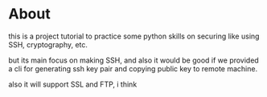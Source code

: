 # About
this is a project tutorial to practice some python skills on securing like using SSH, cryptography, etc.

but its main focus on making SSH, and also it would be good if we provided a cli for generating ssh key pair
and copying public key to remote machine.

also it will support SSL and FTP, i think